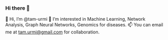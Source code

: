 ### Hi there 👋

👋 Hi, I’m @tam-urmi
👀 I’m interested in Machine Learning, Network Analysis, Graph Neural Networks, Genomics for diseases.
📫 You can email me at tam.urmi@gmail.com for collaboration.

<!--
**tam-urmi/tam-urmi** is a ✨ _special_ ✨ repository because its `README.md` (this file) appears on your GitHub profile.


